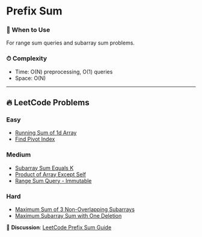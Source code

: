 # Prefix Sum

### 📖 When to Use
For range sum queries and subarray sum problems.

### ⏱ Complexity
- Time: O(N) preprocessing, O(1) queries
- Space: O(N)

---

## 🔥 LeetCode Problems

### Easy
- [Running Sum of 1d Array](https://leetcode.com/problems/running-sum-of-1d-array/)
- [Find Pivot Index](https://leetcode.com/problems/find-pivot-index/)

### Medium
- [Subarray Sum Equals K](https://leetcode.com/problems/subarray-sum-equals-k/)
- [Product of Array Except Self](https://leetcode.com/problems/product-of-array-except-self/)
- [Range Sum Query - Immutable](https://leetcode.com/problems/range-sum-query-immutable/)

### Hard
- [Maximum Sum of 3 Non-Overlapping Subarrays](https://leetcode.com/problems/maximum-sum-of-3-non-overlapping-subarrays/)
- [Maximum Subarray Sum with One Deletion](https://leetcode.com/problems/maximum-subarray-sum-with-one-deletion/)

💬 **Discussion**: [LeetCode Prefix Sum Guide](https://leetcode.com/discuss/general-discussion/657507/)
